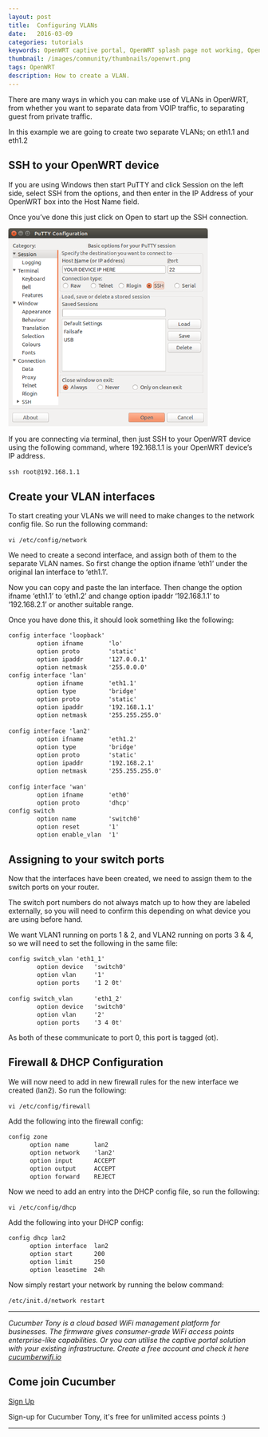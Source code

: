```yaml
---
layout: post
title:  Configuring VLANs
date:   2016-03-09
categories: tutorials
keywords: OpenWRT captive portal, OpenWRT splash page not working, OpenWRT splash page template, OpenWRT splash page free, OpenWRT splash page html, OpenWRT splash page hosting, OpenMesh captive portal, OpenMesh splash page not working, OpenMesh splash page template, OpenMesh splash page free, OpenMesh splash page html, OpenMesh splash page hosting, DD-WRT
thumbnail: /images/community/thumbnails/openwrt.png
tags: OpenWRT
description: How to create a VLAN.
---
```


There are many ways in which you can make use of VLANs in OpenWRT, from whether you want to separate data from VOIP traffic, to separating guest from private traffic.

In this example we are going to create two separate VLANs; on eth1.1 and eth1.2

## SSH to your OpenWRT device

If you are using Windows then start PuTTY and click Session on the left side, select SSH from the options, and then enter in the IP Address of your OpenWRT box into the Host Name field.

Once you’ve done this just click on Open to start up the SSH connection.

<div class="mdl-typography--text-center">
  <img src="/images/community/tutorials/openwrt/puttyconfig.png" width="400px">
</div>

If you are connecting via terminal, then just SSH to your OpenWRT device using the following command, where 192.168.1.1 is your OpenWRT device’s IP address.

`ssh root@192.168.1.1`

## Create your VLAN interfaces

To start creating your VLANs we will need to make changes to the network config file. So run the following command:

`vi /etc/config/network`

We need to create a second interface, and assign both of them to the separate VLAN names. So first change the option ifname ‘eth1’ under the original lan interface to ‘eth1.1’.

Now you can copy and paste the lan interface. Then change the option ifname ‘eth1.1’ to ‘eth1.2’ and change option ipaddr ‘192.168.1.1’ to ‘192.168.2.1’ or another suitable range.

Once you have done this, it should look something like the following:

    config interface 'loopback'
            option ifname       'lo'
            option proto        'static'
            option ipaddr       '127.0.0.1'
            option netmask      '255.0.0.0'
    config interface 'lan'
            option ifname       'eth1.1'
            option type         'bridge'
            option proto        'static'
            option ipaddr       '192.168.1.1'
            option netmask      '255.255.255.0'

    config interface 'lan2'
            option ifname       'eth1.2'
            option type         'bridge'
            option proto        'static'
            option ipaddr       '192.168.2.1'
            option netmask      '255.255.255.0'

    config interface 'wan'
            option ifname       'eth0'
            option proto        'dhcp'
    config switch
            option name         'switch0'
            option reset        '1'
            option enable_vlan  '1'

## Assigning to your switch ports

Now that the interfaces have been created, we need to assign them to the switch ports on your router.

The switch port numbers do not always match up to how they are labeled externally, so you will need to confirm this depending on what device you are using before hand.

We want VLAN1 running on ports 1 & 2, and VLAN2 running on ports 3 & 4, so we will need to set the following in the same file:

    config switch_vlan 'eth1_1'
            option device   'switch0'
            option vlan     '1'
            option ports    '1 2 0t'

    config switch_vlan      'eth1_2'
            option device   'switch0'
            option vlan     '2'
            option ports    '3 4 0t'

As both of these communicate to port 0, this port is tagged (ot).

## Firewall & DHCP Configuration

We will now need to add in new firewall rules for the new interface we created (lan2). So run the following:

`vi /etc/config/firewall`

Add the following into the firewall config:

    config zone
          option name       lan2
          option network    'lan2'
          option input      ACCEPT
          option output     ACCEPT
          option forward    REJECT

Now we need to add an entry into the DHCP config file, so run the following:

`vi /etc/config/dhcp`

Add the following into your DHCP config:

    config dhcp lan2
          option interface  lan2
          option start      200     
          option limit      250
          option leasetime  24h

Now simply restart your network by running the below command:

`/etc/init.d/network restart`

<hr>

*Cucumber Tony is a cloud based WiFi management platform for businesses. The firmware gives consumer-grade WiFi access points enterprise-like capabilities. Or you can utilise the captive portal solution with your existing infrastructure. Create a free account and check it here <a href="https://cucumberwifi.io">cucumberwifi.io</a>*


<div class="mdl-typography--text-center">

<h2>Come join Cucumber</h2>

<a href="https://my.ctapp.io/#/create" class="button success dst">Sign Up</a><br>

<p>Sign-up for Cucumber Tony, it's free for unlimited access points :)</p>

<hr>

</div>
